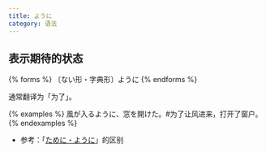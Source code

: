 ```yaml
---
title: ように
category: 语法
---
```


## 表示期待的状态

{% forms %}
〔ない形・字典形〕ように
{% endforms %}

通常翻译为「为了」。

{% examples %}
風が入るように、窓を開けた。#为了让风进来，打开了窗户。
{% endexamples %}

- 参考：「[ために・ように](/grammar-diff/tameni-youni)」的区别
